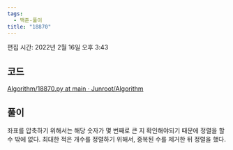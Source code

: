 ```yaml
---
tags:
  - 백준-풀이
title: "18870"
---
```


편집 시간: 2022년 2월 16일 오후 3:43

## 코드

[Algorithm/18870.py at main · Junroot/Algorithm](https://github.com/Junroot/Algorithm/blob/main/backjoon/18870.py)

## 풀이

좌표를 압축하기 위해서는 해당 숫자가 몇 번째로 큰 지 확인해야되기 때문에 정렬을 할 수 밖에 없다. 최대한 적은 개수를 정렬하기 위해서, 중복된 수를 제거한 뒤 정렬을 했다.

